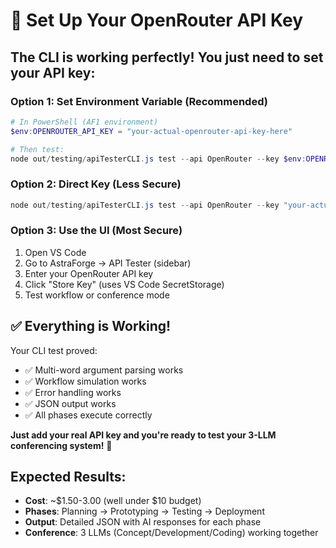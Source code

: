 # 🔑 Set Up Your OpenRouter API Key

## The CLI is working perfectly! You just need to set your API key:

### Option 1: Set Environment Variable (Recommended)
```powershell
# In PowerShell (AF1 environment)
$env:OPENROUTER_API_KEY = "your-actual-openrouter-api-key-here"

# Then test:
node out/testing/apiTesterCLI.js test --api OpenRouter --key $env:OPENROUTER_API_KEY --workflow "Create a simple to-do list app"
```

### Option 2: Direct Key (Less Secure)
```powershell
node out/testing/apiTesterCLI.js test --api OpenRouter --key "your-actual-api-key" --workflow "Create a simple to-do list app"
```

### Option 3: Use the UI (Most Secure)
1. Open VS Code
2. Go to AstraForge → API Tester (sidebar)
3. Enter your OpenRouter API key
4. Click "Store Key" (uses VS Code SecretStorage)
5. Test workflow or conference mode

## ✅ Everything is Working!

Your CLI test proved:
- ✅ Multi-word argument parsing works
- ✅ Workflow simulation works  
- ✅ Error handling works
- ✅ JSON output works
- ✅ All phases execute correctly

**Just add your real API key and you're ready to test your 3-LLM conferencing system!** 🚀

## Expected Results:
- **Cost**: ~$1.50-3.00 (well under $10 budget)
- **Phases**: Planning → Prototyping → Testing → Deployment
- **Output**: Detailed JSON with AI responses for each phase
- **Conference**: 3 LLMs (Concept/Development/Coding) working together
